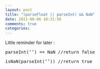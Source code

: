 ```yaml
---
layout: post
title: "(parseFloat || parseInt) && NaN"
date: 2011-06-06 10:31:58
comments: true
categories: 
---
```


<p>Little reminder for later :&#160; </p>  <pre>parseInt(‘’) == NaN //return false</pre>

<pre>isNaN(parseInt(‘’)) //return true</pre>